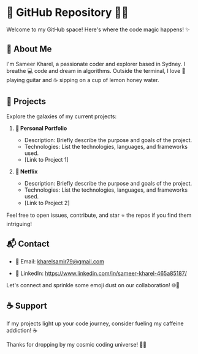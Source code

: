 # 👋 GitHub Repository 👨‍💻

Welcome to my GitHub space! Here's where the code magic happens! ✨

## 🚀 About Me

I'm Sameer Kharel, a passionate coder and explorer based in Sydney. I breathe 💻 code and dream in algorithms. Outside the terminal, I love 🎸 playing guitar and ☕ sipping on a cup of lemon honey water.

## 🌟 Projects

Explore the galaxies of my current projects:

1. **🚀 Personal Portfolio**
   - Description: Briefly describe the purpose and goals of the project.
   - Technologies: List the technologies, languages, and frameworks used.
   - [Link to Project 1]

2. **🌈 Netflix**
   - Description: Briefly describe the purpose and goals of the project.
   - Technologies: List the technologies, languages, and frameworks used.
   - [Link to Project 2]

Feel free to open issues, contribute, and star ⭐ the repos if you find them intriguing!

## 📬 Contact

- 📧 Email: kharelsamir79@gmail.com  
  
- 🔗 LinkedIn: https://www.linkedin.com/in/sameer-kharel-465a85187/

Let's connect and sprinkle some emoji dust on our collaboration! 🌐💬

## ☕ Support

If my projects light up your code journey, consider fueling my caffeine addiction! ☕️

Thanks for dropping by my cosmic coding universe! 🚀✨
